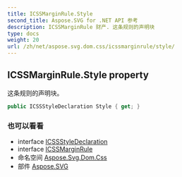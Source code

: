 ```yaml
---
title: ICSSMarginRule.Style
second_title: Aspose.SVG for .NET API 参考
description: ICSSMarginRule 财产. 这条规则的声明块
type: docs
weight: 20
url: /zh/net/aspose.svg.dom.css/icssmarginrule/style/
---
```

## ICSSMarginRule.Style property

这条规则的声明块。

```csharp
public ICSSStyleDeclaration Style { get; }
```

### 也可以看看

* interface [ICSSStyleDeclaration](../../icssstyledeclaration/)
* interface [ICSSMarginRule](../)
* 命名空间 [Aspose.Svg.Dom.Css](../../icssmarginrule/)
* 部件 [Aspose.SVG](../../../)


